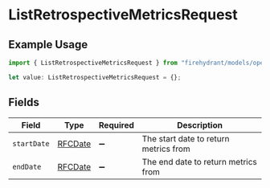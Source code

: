 # ListRetrospectiveMetricsRequest

## Example Usage

```typescript
import { ListRetrospectiveMetricsRequest } from "firehydrant/models/operations";

let value: ListRetrospectiveMetricsRequest = {};
```

## Fields

| Field                                 | Type                                  | Required                              | Description                           |
| ------------------------------------- | ------------------------------------- | ------------------------------------- | ------------------------------------- |
| `startDate`                           | [RFCDate](../../types/rfcdate.md)     | :heavy_minus_sign:                    | The start date to return metrics from |
| `endDate`                             | [RFCDate](../../types/rfcdate.md)     | :heavy_minus_sign:                    | The end date to return metrics from   |